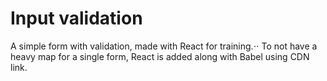 # Input validation

A simple form with validation, made with React for training.⋅⋅
To not have a heavy map for a single form, React is added along with Babel using CDN link.
